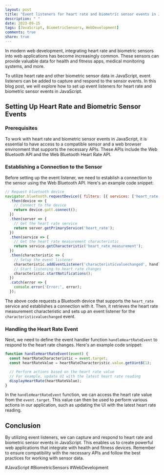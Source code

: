 ```yaml
---
layout: post
title: "Event listeners for heart rate and biometric sensor events in JavaScript"
description: " "
date: 2023-09-15
tags: [JavaScript, BiometricSensors, WebDevelopment]
comments: true
share: true
---
```


In modern web development, integrating heart rate and biometric sensors into web applications has become increasingly common. These sensors can provide valuable data for health and fitness apps, medical monitoring systems, and more. 

To utilize heart rate and other biometric sensor data in JavaScript, event listeners can be added to capture and respond to the sensor events. In this blog post, we will explore how to set up event listeners for heart rate and biometric sensor events in JavaScript.

## Setting Up Heart Rate and Biometric Sensor Events

### Prerequisites
To work with heart rate and biometric sensor events in JavaScript, it is essential to have access to a compatible sensor and a web browser environment that supports the necessary APIs. These APIs include the Web Bluetooth API and the Web Bluetooth Heart Rate API.

### Establishing a Connection to the Sensor
Before setting up the event listener, we need to establish a connection to the sensor using the Web Bluetooth API. Here's an example code snippet:

```javascript
// Request bluetooth device
navigator.bluetooth.requestDevice({ filters: [{ services: ['heart_rate'] }] })
  .then(device => {
    // Connect to the device
    return device.gatt.connect();
  })
  .then(server => {
    // Get the heart rate service
    return server.getPrimaryService('heart_rate');
  })
  .then(service => {
    // Get the heart rate measurement characteristic
    return service.getCharacteristic('heart_rate_measurement');
  })
  .then(characteristic => {
    // Setup the event listener
    characteristic.addEventListener('characteristicvaluechanged', handleHeartRateEvent);
    // Start listening to heart rate changes
    characteristic.startNotifications();
  })
  .catch(error => {
    console.error('Error:', error);
  });
```

The above code requests a Bluetooth device that supports the `heart_rate` service and establishes a connection with it. Then, it retrieves the heart rate measurement characteristic and sets up an event listener for the `characteristicvaluechanged` event.

### Handling the Heart Rate Event
Next, we need to define the event handler function `handleHeartRateEvent` to respond to the heart rate changes. Here's an example code snippet:

```javascript
function handleHeartRateEvent(event) {
  const heartRateCharacteristic = event.target;
  const heartRateValue = heartRateCharacteristic.value.getUint8(1);

  // Perform actions based on the heart rate value
  // For example, update UI with the latest heart rate reading
  displayHeartRate(heartRateValue);
}
```

In the `handleHeartRateEvent` function, we can access the heart rate value from the `event.target`. This value can then be used to perform various actions in our application, such as updating the UI with the latest heart rate reading.

## Conclusion
By utilizing event listeners, we can capture and respond to heart rate and biometric sensor events in JavaScript. This enables us to create powerful web applications that integrate with health and fitness devices. Remember to ensure compatibility with the necessary APIs and follow the best practices for working with sensor data.

#JavaScript #BiometricSensors #WebDevelopment